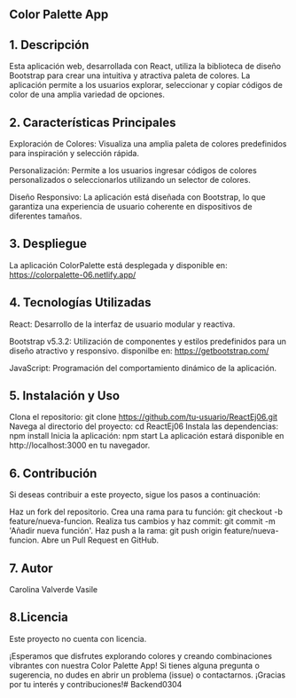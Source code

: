 ## **Color Palette App**

## 1. Descripción
Esta aplicación web, desarrollada con React, utiliza la biblioteca de diseño Bootstrap para crear una intuitiva y atractiva paleta de colores. La aplicación permite a los usuarios explorar, seleccionar y copiar códigos de color de una amplia variedad de opciones.

## 2. Características Principales
Exploración de Colores: Visualiza una amplia paleta de colores predefinidos para inspiración y selección rápida.

Personalización: Permite a los usuarios ingresar códigos de colores personalizados o seleccionarlos utilizando un selector de colores.

Diseño Responsivo: La aplicación está diseñada con Bootstrap, lo que garantiza una experiencia de usuario coherente en dispositivos de diferentes tamaños.

## 3. Despliegue

La aplicación ColorPalette está desplegada y disponible en: 
https://colorpalette-06.netlify.app/

## 4. Tecnologías Utilizadas
React: Desarrollo de la interfaz de usuario modular y reactiva.

Bootstrap v5.3.2: Utilización de componentes y estilos predefinidos para un diseño atractivo y responsivo. disponilbe en: https://getbootstrap.com/

JavaScript: Programación del comportamiento dinámico de la aplicación.

## 5. Instalación y Uso
Clona el repositorio: git clone https://github.com/tu-usuario/ReactEj06.git
Navega al directorio del proyecto: cd ReactEj06
Instala las dependencias: npm install
Inicia la aplicación: npm start
La aplicación estará disponible en http://localhost:3000 en tu navegador.

## 6. Contribución
Si deseas contribuir a este proyecto, sigue los pasos a continuación:

Haz un fork del repositorio.
Crea una rama para tu función: git checkout -b feature/nueva-funcion.
Realiza tus cambios y haz commit: git commit -m 'Añadir nueva función'.
Haz push a la rama: git push origin feature/nueva-funcion.
Abre un Pull Request en GitHub.

## 7. Autor
Carolina Valverde Vasile

## 8.Licencia
Este proyecto no cuenta con licencia.

¡Esperamos que disfrutes explorando colores y creando combinaciones vibrantes con nuestra Color Palette App! Si tienes alguna pregunta o sugerencia, no dudes en abrir un problema (issue) o contactarnos. ¡Gracias por tu interés y contribuciones!# Backend0304
